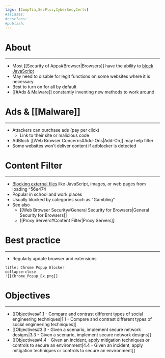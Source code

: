 ```yaml
---
tags: [CompTia,SecPlus,CyberSec,Certs]
#aliases:
#cssclass:
#publish:
---
```


# About
---
- Most [[Security of Apps#Browser|Browsers]] have the ability to <u>block JavaScript</u>
- May need to disable for legit functions on some websites where it is necessary
- Best to turn on for all by default
- [[#Ads & Malware]] constantly inventing new methods to work around

# Ads & [[Malware]]
---
- Attackers can purchase ads (pay per click)
	- Link to their site or malicious code
- AdBlock [[Web Browser Concerns#Add-Ons|Add-On]] may help filter
- Some websites won't deliver content if adblocker is detected

# Content Filter
---
- <u>Blocking external files</u> like JavaScript, images, or web pages from loading ^56e474
- Popular in school and work places
- Usually blocked by categories such as "Gambling"
- See also 
	- [[Web Browser Security#General Security for Browsers|General Security for Browsers]] 
	- [[Proxy Servers#Content Filter|Proxy Servers]]

# Best practice
---
- Regularly update browser and extensions

```ad-example
title: Chrome Popup Blocker
collapse:close
![[Chrome_Popup_Ex.png]]
```

# Objectives
---
- [[Objectives#1.1 - Compare and contrast different types of social engineering techniques|1.1 - Compare and contrast different types of social engineering techniques]]
- [[Objectives#3.3 - Given a scenario, implement secure network designs|3.3 - Given a scenario, implement secure network designs]]
- [[Objectives#4.4 - Given an incident, apply mitigation techniques or controls to secure an environment|4.4 - Given an incident, apply mitigation techniques or controls to secure an environment]]